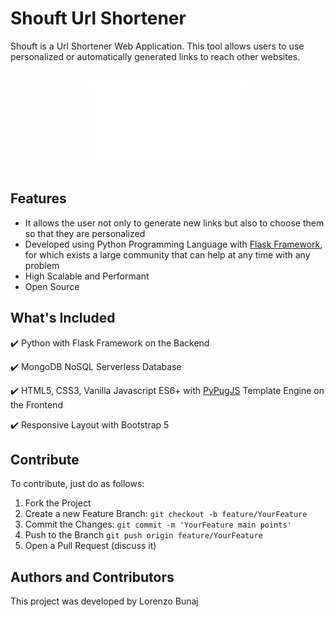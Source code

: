 # Shouft Url Shortener
Shouft is a Url Shortener Web Application.
This tool allows users to use personalized or automatically generated links to reach other websites.

</br>
<div align="center">
  <img src="https://github.com/lorenzobunaj/shouft/blob/main/shouft-logo-readme.png" width="250"/>
</div>
</br>


## Features

- It allows the user not only to generate new links but also to choose them so that they are personalized
- Developed using Python Programming Language with [Flask Framework](https://flask.palletsprojects.com/en/3.0.x/), for which exists a large community that can help at any time with any problem
- High Scalable and Performant
- Open Source

## What's Included

:heavy_check_mark: Python with Flask Framework on the Backend

:heavy_check_mark: MongoDB NoSQL Serverless Database

:heavy_check_mark: HTML5, CSS3, Vanilla Javascript ES6+ with [PyPugJS](https://github.com/kakulukia/pypugjs) Template Engine on the Frontend

:heavy_check_mark: Responsive Layout with Bootstrap 5

## Contribute

To contribute, just do as follows:
1. Fork the Project
2. Create a new Feature Branch: `git checkout -b feature/YourFeature`
3. Commit the Changes: `git commit -m 'YourFeature main points'`
4. Push to the Branch `git push origin feature/YourFeature`
5. Open a Pull Request (discuss it)

## Authors and Contributors

This project was developed by Lorenzo Bunaj
